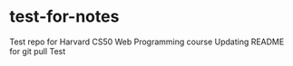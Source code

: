 # test-for-notes
Test repo for Harvard CS50 Web Programming course
Updating README for git pull Test

